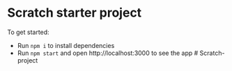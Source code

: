 # Scratch starter project

To get started:

- Run `npm i` to install dependencies
- Run `npm start` and open http://localhost:3000 to see the app
#   S c r a t c h - p r o j e c t  
 